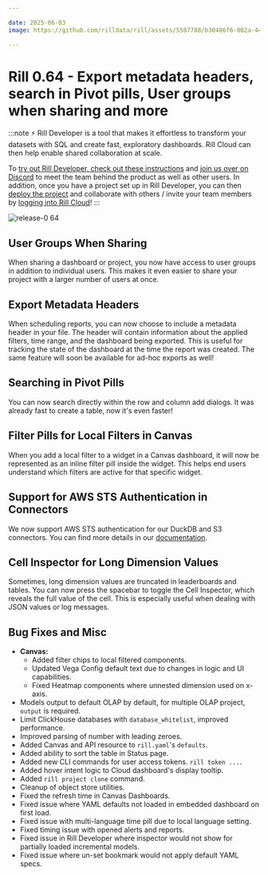 ```yaml
---

date: 2025-06-03
image: https://github.com/rilldata/rill/assets/5587788/b30486f6-002a-445d-8a1b-955b6ec0066d

---
```


# Rill 0.64 - Export metadata headers, search in Pivot pills, User groups when sharing and more

:::note
⚡ Rill Developer is a tool that makes it effortless to transform your datasets with SQL and create fast, exploratory dashboards. Rill Cloud can then help enable shared collaboration at scale.

To [try out Rill Developer, check out these instructions](/home/install) and [join us over on Discord](https://bit.ly/3bbcSl9) to meet the team behind the product as well as other users. In addition, once you have a project set up in Rill Developer, you can then [deploy the project](/deploy/deploy-dashboard) and collaborate with others / invite your team members by [logging into Rill Cloud](https://ui.rilldata.com)!
:::

![release-0 64](<https://cdn.rilldata.com/docs/release-notes/release-064.gif>)

## User Groups When Sharing
When sharing a dashboard or project, you now have access to user groups in addition to individual users. This makes it even easier to share your project with a larger number of users at once.

## Export Metadata Headers
When scheduling reports, you can now choose to include a metadata header in your file. The header will contain information about the applied filters, time range, and the dashboard being exported. This is useful for tracking the state of the dashboard at the time the report was created. The same feature will soon be available for ad-hoc exports as well!

## Searching in Pivot Pills
You can now search directly within the row and column add dialogs. It was already fast to create a table, now it's even faster!

## Filter Pills for Local Filters in Canvas
When you add a local filter to a widget in a Canvas dashboard, it will now be represented as an inline filter pill inside the widget. This helps end users understand which filters are active for that specific widget.

## Support for AWS STS Authentication in Connectors
We now support AWS STS authentication for our DuckDB and S3 connectors. You can find more details in our [documentation](/connect/source/connectors/s3#iam-role-based-authentication).

## Cell Inspector for Long Dimension Values
Sometimes, long dimension values are truncated in leaderboards and tables. You can now press the spacebar to toggle the Cell Inspector, which reveals the full value of the cell. This is especially useful when dealing with JSON values or log messages.


## Bug Fixes and Misc
- **Canvas:** 
  - Added filter chips to local filtered components. 
  - Updated Vega Config default text due to changes in logic and UI capabilities.
  - Fixed Heatmap components where unnested dimension used on x-axis.
- Models output to default OLAP by default, for multiple OLAP project, `output` is required.
- Limit ClickHouse databases with `database_whitelist`, improved performance.
- Improved parsing of number with leading zeroes.
- Added Canvas and API resource to `rill.yaml`'s `defaults`.
- Added ability to sort the table in Status page.
- Added new CLI commands for user access tokens. `rill token ...`.
- Added hover intent logic to Cloud dashboard's display tooltip.
- Added `rill project clone` command. 
- Cleanup of object store utilities. 
- Fixed the refresh time in Canvas Dashboards.
- Fixed issue where YAML defaults not loaded in embedded dashboard on first load.
- Fixed issue with multi-language time pill due to local language setting.
- Fixed timing issue with opened alerts and reports.
- Fixed issue in Rill Developer where inspector would not show for partially loaded incremental models. 
- Fixed issue where un-set bookmark would not apply default YAML specs.